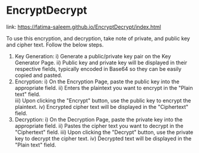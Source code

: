 # EncryptDecrypt

link: https://fatima-saleem.github.io/EncryptDecrypt/index.html

To use this encryption, and decryption, take note of private, and public key and cipher text. Follow the below steps.
1.	Key Generation: 
i)	Generate a public/private key pair on the Key Generator Page.
ii)	Public key and private key will be displayed in their respective fields, typically encoded in Base64 so they can be easily copied and pasted. 
2.	Encryption: 
i)	On the Encryption Page, paste the public key into the appropriate field. 
ii)	Enters the plaintext you want to encrypt in the "Plain text" field.  
iii)	Upon clicking the "Encrypt" button, use the public key to encrypt the plaintext. 
iv)	Encrypted cipher text will be displayed in the "Ciphertext" field. 
3.	Decryption: 
i)	On the Decryption Page, paste the private key into the appropriate field. 
ii)	Pastes the cipher text you want to decrypt in the "Ciphertext" field. 
iii)	Upon clicking the "Decrypt" button, use the private key to decrypt the cipher text. 
iv)	Decrypted text will be displayed in the "Plain text" field.
